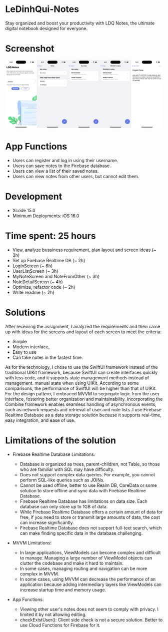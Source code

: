 # LeDinhQui-Notes
Stay organized and boost your productivity with LDQ Notes, the ultimate digital notebook designed for everyone.

# Screenshot
![alt text](https://github.com/dinhqui17/LeDinhQui-Notes/blob/main/screenshot.jpg)

# App Functions
+ Users can register and log in using their username.
+ Users can save notes to the Firebase database.
+ Users can view a list of their saved notes.
+ Users can view notes from other users, but cannot edit them.

# Development
+ Xcode 15.0
+ Minimum Deployments: iOS 16.0

# Time spent: 25 hours
+ View, analyze bussiness requirement, plan layout and screen ideas  (~ 3h)
+ Set up Firebase Realtime DB (~ 2h)
+ LoginScreen (~ 6h)
+ UserListScreen (~ 3h)
+ MyNoteScreen and NoteFromOther (~ 3h)
+ NoteDetailScreen (~ 4h)
+ Optimize, refactor code (~ 2h)
+ Write readme (~ 2h)

# Solutions

After receiving the assignment, I analyzed the requirements and then came up with ideas for the screens and layout of each screen to meet the criteria:
+ Simple
+ Modern interface,
+ Easy to use
+ Can take notes in the fastest time.

As for the technology, I chose to use the SwiftUI framework instead of the traditional UIKit framework, because SwiftUI can create interfaces quickly with less code, and it supports state management methods instead of management. manual state when using UIKit. According to some comparisons, the performance of SwiftUI will be higher than that of UIKit. For the design pattern, I embraced MVVM to segregate logic from the user interface, fostering better organization and maintainability. Incorporating the Combine framework enables seamless handling of asynchronous events, such as network requests and retrieval of user and note lists. I use Firebase Realtime Database as a data storage solution because it supports real-time, easy integration, and ease of use.

# Limitations of the solution
+ Firebase Realtime Database Limitations:
  + Database is organized as trees, parent-children, not Table, so those who are familiar with SQL may have difficulty.
  + Does not support complex data queries. For example, you cannot perform SQL-like queries such as JOINs.
  + Cannot be used offline, better to use Realm DB, CoreData or some solution to store offline and sync data with Firebase Realtime Database.
  + Firebase Realtime Database has limitations on data size. Each database can only store up to 1GB of data.
  + While Firebase Realtime Database offers a certain amount of data for free, if you need to store or transmit large amounts of data, the cost can increase significantly.
  + Firebase Realtime Database does not support full-text search, which can make finding specific data in the database challenging.
 
+ MVVM Limitations:
  + In large applications, ViewModels can become complex and difficult to manage. Managing a large number of ViewModel objects can clutter the codebase and make it hard to maintain.
  + In some cases, managing routing and navigation can be more complex in MVVM.
  + In some cases, using MVVM can decrease the performance of an application because adding intermediary layers like ViewModels can increase startup time and memory usage.
 
+ App Functions:
  + Viewing other user's notes does not seem to comply with privacy. I limited it by not allowing editing.
  + checkExistUser(): Client side check is not a secure solution. Better to use Cloud Functions for Firebase for it.


